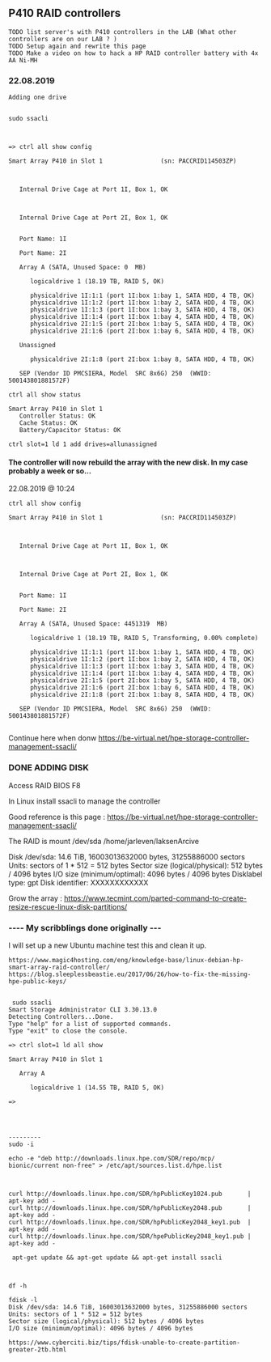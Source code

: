 ## P410 RAID controllers

```
TODO list server's with P410 controllers in the LAB (What other controllers are on our LAB ? )
TODO Setup again and rewrite this page
TODO Make a video on how to hack a HP RAID controller battery with 4x AA Ni-MH
```

### 22.08.2019
```
Adding one drive


sudo ssacli


```


```

=> ctrl all show config    

Smart Array P410 in Slot 1                (sn: PACCRID114503ZP)



   Internal Drive Cage at Port 1I, Box 1, OK



   Internal Drive Cage at Port 2I, Box 1, OK


   Port Name: 1I

   Port Name: 2I

   Array A (SATA, Unused Space: 0  MB)

      logicaldrive 1 (18.19 TB, RAID 5, OK)

      physicaldrive 1I:1:1 (port 1I:box 1:bay 1, SATA HDD, 4 TB, OK)
      physicaldrive 1I:1:2 (port 1I:box 1:bay 2, SATA HDD, 4 TB, OK)
      physicaldrive 1I:1:3 (port 1I:box 1:bay 3, SATA HDD, 4 TB, OK)
      physicaldrive 1I:1:4 (port 1I:box 1:bay 4, SATA HDD, 4 TB, OK)
      physicaldrive 2I:1:5 (port 2I:box 1:bay 5, SATA HDD, 4 TB, OK)
      physicaldrive 2I:1:6 (port 2I:box 1:bay 6, SATA HDD, 4 TB, OK)

   Unassigned

      physicaldrive 2I:1:8 (port 2I:box 1:bay 8, SATA HDD, 4 TB, OK)

   SEP (Vendor ID PMCSIERA, Model  SRC 8x6G) 250  (WWID: 500143801881572F)
```

```
ctrl all show status

Smart Array P410 in Slot 1
   Controller Status: OK
   Cache Status: OK
   Battery/Capacitor Status: OK
```

```
ctrl slot=1 ld 1 add drives=allunassigned
```

#### The controller will now rebuild the array with the new disk. In my case probably a week or so...
22.08.2019 @ 10:24

```
ctrl all show config                     

Smart Array P410 in Slot 1                (sn: PACCRID114503ZP)



   Internal Drive Cage at Port 1I, Box 1, OK



   Internal Drive Cage at Port 2I, Box 1, OK


   Port Name: 1I

   Port Name: 2I

   Array A (SATA, Unused Space: 4451319  MB)

      logicaldrive 1 (18.19 TB, RAID 5, Transforming, 0.00% complete)

      physicaldrive 1I:1:1 (port 1I:box 1:bay 1, SATA HDD, 4 TB, OK)
      physicaldrive 1I:1:2 (port 1I:box 1:bay 2, SATA HDD, 4 TB, OK)
      physicaldrive 1I:1:3 (port 1I:box 1:bay 3, SATA HDD, 4 TB, OK)
      physicaldrive 1I:1:4 (port 1I:box 1:bay 4, SATA HDD, 4 TB, OK)
      physicaldrive 2I:1:5 (port 2I:box 1:bay 5, SATA HDD, 4 TB, OK)
      physicaldrive 2I:1:6 (port 2I:box 1:bay 6, SATA HDD, 4 TB, OK)
      physicaldrive 2I:1:8 (port 2I:box 1:bay 8, SATA HDD, 4 TB, OK)

   SEP (Vendor ID PMCSIERA, Model  SRC 8x6G) 250  (WWID: 500143801881572F)


```

Continue here when donw https://be-virtual.net/hpe-storage-controller-management-ssacli/








### DONE ADDING DISK





Access RAID BIOS F8


In Linux install ssacli to manage the controller


Good reference is this page : https://be-virtual.net/hpe-storage-controller-management-ssacli/

The RAID is 
mount /dev/sda /home/jarleven/laksenArcive

Disk /dev/sda: 14.6 TiB, 16003013632000 bytes, 31255886000 sectors
Units: sectors of 1 * 512 = 512 bytes
Sector size (logical/physical): 512 bytes / 4096 bytes
I/O size (minimum/optimal): 4096 bytes / 4096 bytes
Disklabel type: gpt
Disk identifier: XXXXXXXXXXXX


Grow the array : https://www.tecmint.com/parted-command-to-create-resize-rescue-linux-disk-partitions/


### ---- My scribblings done originally ---

I will set up a new Ubuntu machine test this and clean it up.


```
https://www.magic4hosting.com/eng/knowledge-base/linux-debian-hp-smart-array-raid-controller/
https://blog.sleeplessbeastie.eu/2017/06/26/how-to-fix-the-missing-hpe-public-keys/


 sudo ssacli
Smart Storage Administrator CLI 3.30.13.0
Detecting Controllers...Done.
Type "help" for a list of supported commands.
Type "exit" to close the console.

=> ctrl slot=1 ld all show

Smart Array P410 in Slot 1

   Array A

      logicaldrive 1 (14.55 TB, RAID 5, OK)

=>




---------
sudo -i

echo -e "deb http://downloads.linux.hpe.com/SDR/repo/mcp/ bionic/current non-free" > /etc/apt/sources.list.d/hpe.list



curl http://downloads.linux.hpe.com/SDR/hpPublicKey1024.pub       | apt-key add -
curl http://downloads.linux.hpe.com/SDR/hpPublicKey2048.pub       | apt-key add -
curl http://downloads.linux.hpe.com/SDR/hpPublicKey2048_key1.pub  | apt-key add -
curl http://downloads.linux.hpe.com/SDR/hpePublicKey2048_key1.pub | apt-key add -

 apt-get update && apt-get update && apt-get install ssacli



df -h

fdisk -l
Disk /dev/sda: 14.6 TiB, 16003013632000 bytes, 31255886000 sectors
Units: sectors of 1 * 512 = 512 bytes
Sector size (logical/physical): 512 bytes / 4096 bytes
I/O size (minimum/optimal): 4096 bytes / 4096 bytes

https://www.cyberciti.biz/tips/fdisk-unable-to-create-partition-greater-2tb.html
```
